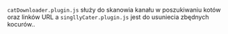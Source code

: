 `catDownloader.plugin.js` służy do skanowia kanału w poszukiwaniu kotów oraz linków URL a `singllyCater.plugin.js` jest do usuniecia zbędnych kocurów..
